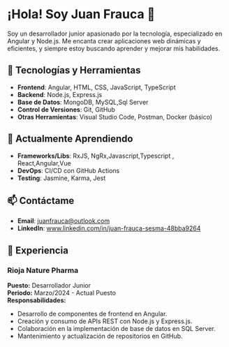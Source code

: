 # ¡Hola! Soy Juan Frauca 👋

Soy un desarrollador junior apasionado por la tecnología, especializado en Angular y Node.js. Me encanta crear aplicaciones web dinámicas y eficientes, y siempre estoy buscando aprender y mejorar mis habilidades.

## 🔧 Tecnologías y Herramientas

- **Frontend**: Angular, HTML, CSS, JavaScript, TypeScript
- **Backend**: Node.js, Express.js
- **Base de Datos**: MongoDB, MySQL,Sql Server
- **Control de Versiones**: Git, GitHub
- **Otras Herramientas**: Visual Studio Code, Postman, Docker (básico)

## 🌱 Actualmente Aprendiendo

- **Frameworks/Libs**: RxJS, NgRx,Javascript,Typescript , React,Angular,Vue
- **DevOps**: CI/CD con GitHub Actions
- **Testing**: Jasmine, Karma, Jest

## 📫 Contáctame

- **Email**: juanfrauca@outlook.com
- **LinkedIn**: www.linkedin.com/in/juan-frauca-sesma-48bba9264

## 💼 Experiencia

### Rioja Nature Pharma
**Puesto:** Desarrollador Junior  
**Periodo:** Marzo/2024 - Actual Puesto  
**Responsabilidades:**
- Desarrollo de componentes de frontend en Angular.
- Creación y consumo de APIs REST con Node.js y Express.js.
- Colaboración en la implementación de base de datos en SQL Server.
- Mantenimiento y actualización de repositorios en GitHub.

